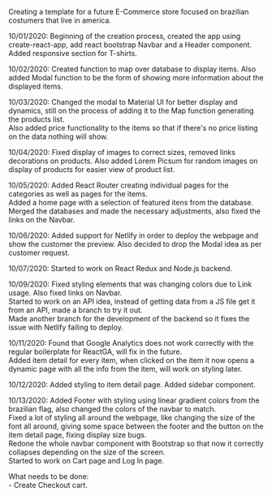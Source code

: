 Creating a template for a future E-Commerce store focused on brazilian costumers that live in america.

10/01/2020: Beginning of the creation process, created the app using create-react-app, add react bootstrap Navbar and a Header component.
    Added responsive section for T-shirts.

10/02/2020: Created function to map over database to display items. Also added Modal function to be the form of showing more information about the displayed items.

10/03/2020: Changed the modal to Material UI for better display and dynamics, still on the process of adding it to the Map function generating the products list.<br />
    Also added price functionality to the items so that if there's no price listing on the data nothing will show.

10/04/2020: Fixed display of images to correct sizes, removed links decorations on products. Also added Lorem Picsum for random images on display of products for easier view of product list.

10/05/2020: Added React Router creating individual pages for the categories as well as pages for the items. <br />
Added a home page with a selection of featured itens from the database. <br />
Merged the databases and made the necessary adjustments, also fixed the links on the Navbar.

10/06/2020: Added support for Netlify in order to deploy the webpage and show the customer the preview. Also decided to drop the Modal idea as per customer request.

10/07/2020: Started to work on React Redux and Node.js backend.

10/09/2020: Fixed styling elements that was changing colors due to Link usage. Also fixed links on Navbar. <br />
Started to work on an API idea, instead of getting data from a JS file get it from an API, made a branch to try it out. <br />
Made another branch for the development of the backend so it fixes the issue with Netlify failing to deploy.

10/11/2020: Found that Google Analytics does not work correctly with the regular boilerplate for ReactGA, will fix in the future. <br/>
Added item detail for every item, when clicked on the item it now opens a dynamic page with all the info from the item, will work on styling later.

10/12/2020: Added styling to item detail page. Added sidebar component.

10/13/2020: Added Footer with styling using linear gradient colors from the brazilian flag, also changed the colors of the navbar to match. <br />
Fixed a lot of styling all around the webpage, like changing the size of the font all around, giving some space between the footer and the button on the item detail page, fixing display size bugs. <br />
Redone the whole navbar component with Bootstrap so that now it correctly collapses depending on the size of the screen. <br />
Started to work on Cart page and Log In page.

What needs to be done: <br />
    - Create Checkout cart.<br />